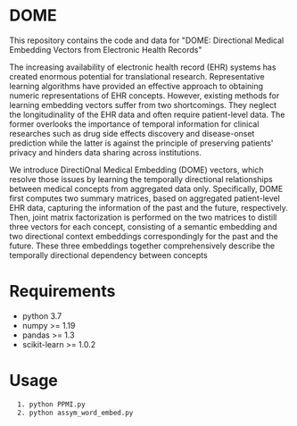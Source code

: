 # DOME
This repository contains the code and data for "DOME: Directional Medical Embedding Vectors from Electronic Health Records"


The increasing availability of electronic health record (EHR) systems has created enormous potential for translational research. Representative learning algorithms have provided an effective approach to obtaining numeric representations of EHR concepts. However, existing methods for learning embedding vectors suffer from two shortcomings. They neglect the longitudinality of the EHR data and often require patient-level data. The former overlooks the importance of temporal information for clinical researches such as drug side effects discovery and disease-onset prediction while the latter is against the principle of preserving patients' privacy and hinders data sharing across institutions. 

We introduce DirectiOnal Medical Embedding (DOME) vectors, which resolve those issues by learning the temporally directional relationships between medical concepts from aggregated data only. Specifically, DOME first computes two summary matrices, based on aggregated patient-level EHR data, capturing the information of the past and the future, respectively. Then, joint matrix factorization is performed on the two matrices to distill three vectors for each concept, consisting of a semantic embedding and two directional context embeddings correspondingly for the past and the future. These three embeddings together comprehensively describe the temporally directional dependency between concepts

# Requirements
* python 3.7
* numpy >= 1.19
* pandas >= 1.3
* scikit-learn >= 1.0.2

# Usage
```sh
  1. python PPMI.py
  2. python assym_word_embed.py
```
